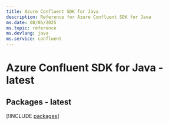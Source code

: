 ```yaml
---
title: Azure Confluent SDK for Java
description: Reference for Azure Confluent SDK for Java
ms.date: 08/05/2025
ms.topic: reference
ms.devlang: java
ms.service: confluent
---
```

# Azure Confluent SDK for Java - latest
## Packages - latest
[!INCLUDE [packages](confluent-index.md)]